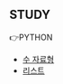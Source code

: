 
## STUDY

👉PYTHON
- [수 자료형](https://ventus.tistory.com/3)
- [리스트](https://ventus.tistory.com/4)

<br>
